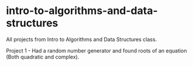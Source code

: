 # intro-to-algorithms-and-data-structures
All projects from Intro to Algorithms and Data Structures class.

Project 1 - Had a random number generator and found roots of an equation (Both quadratic and complex). 
